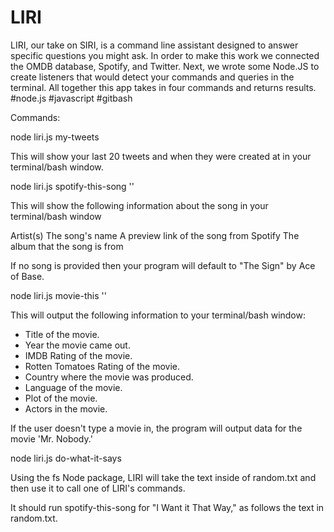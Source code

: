 # LIRI

LIRI, our take on SIRI, is a command line assistant designed to answer specific questions you might ask. In order to make this work we connected the OMDB database, Spotify, and Twitter. Next, we wrote some Node.JS to create listeners that would detect your commands and queries in the terminal. All together this app takes in four commands and returns results. #node.js #javascript #gitbash

Commands: 

node liri.js my-tweets

This will show your last 20 tweets and when they were created at in your terminal/bash window.



node liri.js spotify-this-song '<song name here>'

This will show the following information about the song in your terminal/bash window

Artist(s)
The song's name
A preview link of the song from Spotify
The album that the song is from

If no song is provided then your program will default to "The Sign" by Ace of Base.



node liri.js movie-this '<movie name here>'

This will output the following information to your terminal/bash window:

   * Title of the movie.
   * Year the movie came out.
   * IMDB Rating of the movie.
   * Rotten Tomatoes Rating of the movie.
   * Country where the movie was produced.
   * Language of the movie.
   * Plot of the movie.
   * Actors in the movie.

If the user doesn't type a movie in, the program will output data for the movie 'Mr. Nobody.'



node liri.js do-what-it-says

Using the fs Node package, LIRI will take the text inside of random.txt and then use it to call one of LIRI's commands.

It should run spotify-this-song for "I Want it That Way," as follows the text in random.txt.